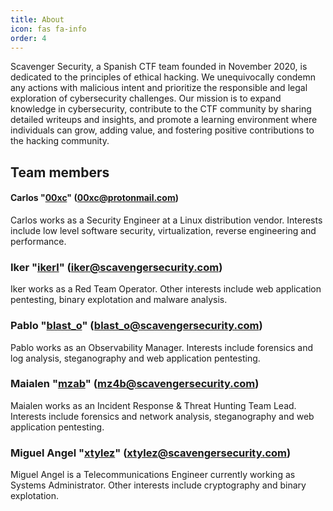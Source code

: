 ```yaml
---
title: About
icon: fas fa-info
order: 4
---
```


Scavenger Security, a Spanish CTF team founded in November 2020, is dedicated to the principles of ethical hacking. We unequivocally condemn any actions with malicious intent and prioritize the responsible and legal exploration of cybersecurity challenges. Our mission is to expand knowledge in cybersecurity, contribute to the CTF community by sharing detailed writeups and insights, and promote a learning environment where individuals can grow, adding value, and fostering positive contributions to the hacking community.

## Team members ##

#### Carlos "[00xc](/tags/00xc/)" (00xc@protonmail.com) ####
Carlos works as a Security Engineer at a Linux distribution vendor. Interests include low level software security, virtualization, reverse engineering and performance.

### Iker "[ikerl](/tags/ikerl/)" (iker@scavengersecurity.com) ####
Iker works as a Red Team Operator. Other interests include web application pentesting, binary explotation and malware analysis.

### Pablo "[blast_o](/tags/blast-o/)" (blast_o@scavengersecurity.com) ###
Pablo works as an Observability Manager. Interests include forensics and log analysis, steganography and web application pentesting.

### Maialen "[mzab](/tags/mz4b/)" (mz4b@scavengersecurity.com) ###
Maialen works as an Incident Response & Threat Hunting Team Lead. Interests include forensics and network analysis, steganography and web application pentesting.

### Miguel Angel "[xtylez](/tags/xtylez/)" (xtylez@scavengersecurity.com) ###
Miguel Angel is a Telecommunications Engineer currently working as Systems Administrator. Other interests include cryptography and binary explotation.
